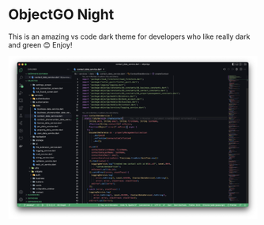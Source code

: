 # ObjectGO Night

This is an amazing vs code dark theme for developers who like really dark and green 😊 Enjoy!

![Preview](preview.png)